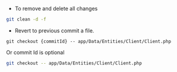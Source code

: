 * To remove and delete all changes

```bash
git clean -d -f
```

* Revert to previous commit a file.
```
git checkout {commitId} -- app/Data/Entities/Client/Client.php
```

Or commit Id is optional

```bash
git checkout -- app/Data/Entities/Client/Client.php
```
